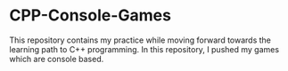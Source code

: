 # CPP-Console-Games
This repository contains my practice while moving forward towards the learning path to C++ programming. In this repository, I pushed my games which are console based.
